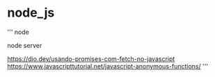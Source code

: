 # node_js

'''
node

node server

https://dio.dev/usando-promises-com-fetch-no-javascript
https://www.javascripttutorial.net/javascript-anonymous-functions/
'''
